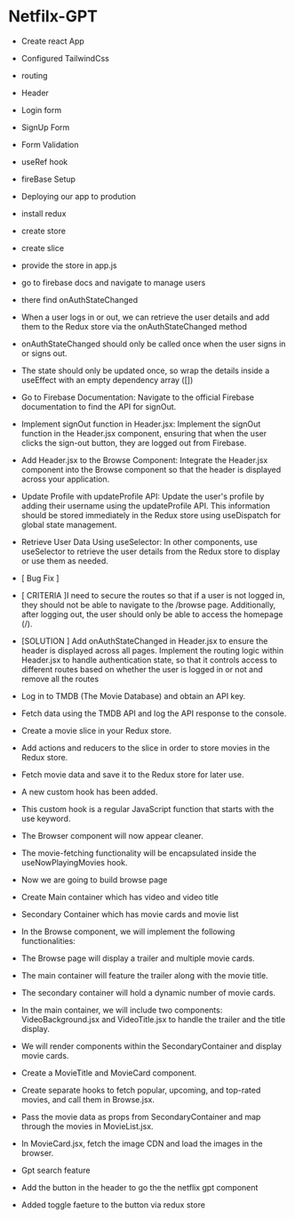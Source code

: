 # Netfilx-GPT

- Create react App
- Configured TailwindCss
- routing
- Header
- Login form
- SignUp Form
- Form Validation
- useRef hook 
- fireBase Setup
- Deploying our app to prodution
- install redux
- create store
- create slice
- provide the store in app.js
- go to firebase docs and navigate to manage users 
- there find onAuthStateChanged
- When a user logs in or out, we can retrieve the user details and add them to the Redux store via the onAuthStateChanged method
- onAuthStateChanged should only be called once when the user signs in or signs out.
- The state should only be updated once, so wrap the details inside a useEffect with an empty dependency array ([])
- Go to Firebase Documentation: Navigate to the official Firebase documentation to find the API for signOut.
-  Implement signOut function in Header.jsx: Implement the signOut function in the Header.jsx component, ensuring that when the user       clicks the sign-out button, they are logged out from Firebase.
- Add Header.jsx to the Browse Component: Integrate the Header.jsx component into the Browse component so that the header is displayed across your application.
- Update Profile with updateProfile API: Update the user's profile by adding their username using the updateProfile API. This information should be stored immediately in the Redux store using useDispatch for global state management.
- Retrieve User Data Using useSelector: In other components, use useSelector to retrieve the user details from the Redux store to display or use them as needed.

- [ Bug Fix ]
- [ CRITERIA ]I need to secure the routes so that if a user is not logged in, they should not be able to navigate to the /browse page. Additionally, after logging out, the user should only be able to access the homepage (/).
- [SOLUTION ] Add onAuthStateChanged in Header.jsx to ensure the header is displayed across all pages. Implement the routing logic within Header.jsx to handle authentication state, so that it controls access to different routes based on whether the user is logged in or not and remove all the routes

- Log in to TMDB (The Movie Database) and obtain an API key.
- Fetch data using the TMDB API and log the API response to the console.
- Create a movie slice in your Redux store.
- Add actions and reducers to the slice in order to store movies in the Redux store.
- Fetch movie data and save it to the Redux store for later use.

- A new custom hook has been added.
- This custom hook is a regular JavaScript function that starts with the use keyword.
- The Browser component will now appear cleaner.
- The movie-fetching functionality will be encapsulated inside the useNowPlayingMovies hook.

- Now we are going to build browse page
- Create  Main container which has video and video title 
- Secondary Container which has  movie cards and movie list


- In the Browse component, we will implement the following functionalities:
- The Browse page will display a trailer and multiple movie cards.
- The main container will feature the trailer along with the movie title.
- The secondary container will hold a dynamic number of movie cards.
- In the main container, we will include two components: VideoBackground.jsx and VideoTitle.jsx to handle the trailer and the title display.


- We will render components within the SecondaryContainer and display movie cards.
- Create a MovieTitle and MovieCard component.
- Create separate hooks to fetch popular, upcoming, and top-rated movies, and call them in Browse.jsx.
- Pass the movie data as props from SecondaryContainer and map through the movies in MovieList.jsx.
- In MovieCard.jsx, fetch the image CDN and load the images in the browser.

- Gpt search feature
- Add the button in the header to go the the netflix gpt component
- Added toggle faeture to the button via redux store






